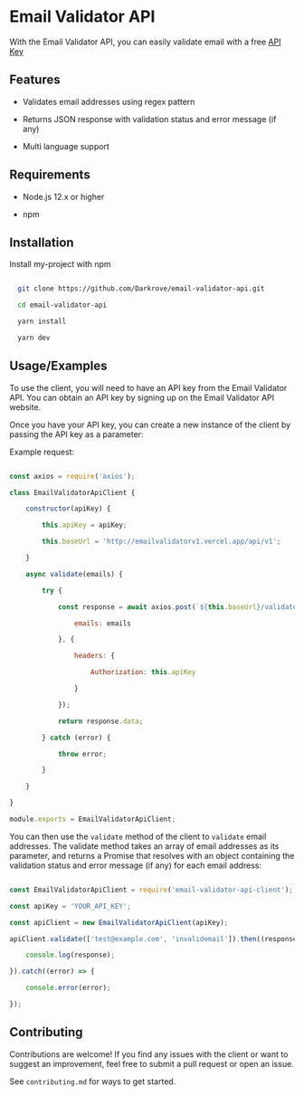 # Email Validator API

With the Email Validator API, you can easily validate email with a free [API Key](https://emailvalidatorv1.vercel.app/login)

## Features

- Validates email addresses using regex pattern

- Returns JSON response with validation status and error message (if any)

- Multi language support 

## Requirements

- Node.js 12.x or higher

- npm

## Installation

Install my-project with npm

```bash

  git clone https://github.com/Darkrove/email-validator-api.git

  cd email-validator-api

  yarn install 

  yarn dev

```

    

## Usage/Examples

To use the client, you will need to have an API key from the Email Validator API. You can obtain an API key by signing up on the Email Validator API website.

Once you have your API key, you can create a new instance of the client by passing the API key as a parameter:

Example request:

```javascript

const axios = require('axios');

class EmailValidatorApiClient {

    constructor(apiKey) {

        this.apiKey = apiKey;

        this.baseUrl = 'http://emailvalidatorv1.vercel.app/api/v1';

    }

    async validate(emails) {

        try {

            const response = await axios.post(`${this.baseUrl}/validate`, {

                emails: emails

            }, {

                headers: {

                    Authorization: this.apiKey

                }

            });

            return response.data;

        } catch (error) {

            throw error;

        }

    }

}

module.exports = EmailValidatorApiClient;

```

You can then use the `validate` method of the client to `validate` email addresses. The validate method takes an array of email addresses as its parameter, and returns a Promise that resolves with an object containing the validation status and error message (if any) for each email address:

```javascript 

const EmailValidatorApiClient = require('email-validator-api-client');

const apiKey = 'YOUR_API_KEY';

const apiClient = new EmailValidatorApiClient(apiKey);

apiClient.validate(['test@example.com', 'invalidemail']).then((response) => {

    console.log(response);

}).catch((error) => {

    console.error(error);

});

```

## Contributing

Contributions are welcome! If you find any issues with the client or want to suggest an improvement, feel free to submit a pull request or open an issue.

See `contributing.md` for ways to get started.
